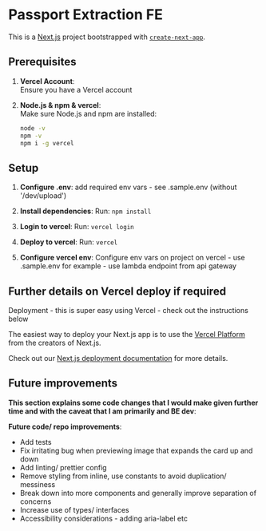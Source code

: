 # Passport Extraction FE

This is a [Next.js](https://nextjs.org) project bootstrapped with [`create-next-app`](https://nextjs.org/docs/app/api-reference/cli/create-next-app).

## Prerequisites
1. **Vercel Account**:  
   Ensure you have a Vercel account

2. **Node.js & npm & vercel**:  
   Make sure Node.js and npm are installed:
   ```bash
   node -v
   npm -v
   npm i -g vercel
## Setup

1. **Configure .env**:
    add required env vars - see .sample.env (without '/dev/upload')

2. **Install dependencies**:
    Run:
    `npm install`

3. **Login to vercel**:
    Run:
    `vercel login`

4. **Deploy to vercel**:
    Run:
    `vercel`

5. **Configure vercel env**:
    Configure env vars on project on vercel - use .sample.env for example - use lambda endpoint from api gateway

## Further details on Vercel deploy if required
Deployment - this is super easy using Vercel - check out the instructions below

The easiest way to deploy your Next.js app is to use the [Vercel Platform](https://vercel.com/new?utm_medium=default-template&filter=next.js&utm_source=create-next-app&utm_campaign=create-next-app-readme) from the creators of Next.js.

Check out our [Next.js deployment documentation](https://nextjs.org/docs/app/building-your-application/deploying) for more details.

## Future improvements
**This section explains some code changes that I would make given further time and with the caveat that I am primarily and BE dev**:

**Future code/ repo improvements**:
* Add tests
* Fix irritating bug when previewing image that expands the card up and down
* Add linting/ prettier config
* Remove styling from inline, use constants to avoid duplication/ messiness
* Break down into more components and generally improve separation of concerns
* Increase use of types/ interfaces
* Accessibility considerations - adding aria-label etc